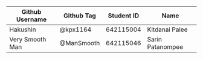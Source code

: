 |Github Username| Github Tag|Student ID| Name|
|---|---|---|---|
| Hakushin | @kpx1164 | 642115004 | Kitdanai Palee |
| Very Smooth Man | @ManSmooth | 642115046 | Sarin Patanompee |
